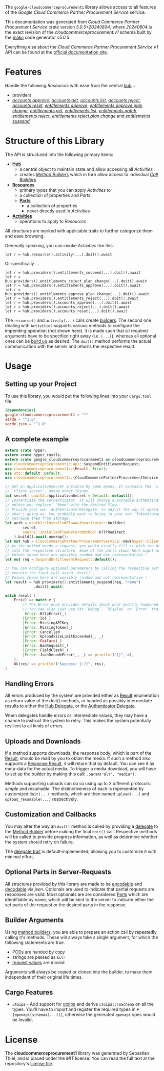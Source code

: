 <!---
DO NOT EDIT !
This file was generated automatically from 'src/generator/templates/api/README.md.mako'
DO NOT EDIT !
-->
The `google-cloudcommerceprocurement1` library allows access to all features of the *Google Cloud Commerce Partner Procurement Service* service.

This documentation was generated from *Cloud Commerce Partner Procurement Service* crate version *5.0.5+20240804*, where *20240804* is the exact revision of the *cloudcommerceprocurement:v1* schema built by the [mako](http://www.makotemplates.org/) code generator *v5.0.5*.

Everything else about the *Cloud Commerce Partner Procurement Service* *v1* API can be found at the
[official documentation site](https://cloud.google.com/marketplace/docs/partners/).
# Features

Handle the following *Resources* with ease from the central [hub](https://docs.rs/google-cloudcommerceprocurement1/5.0.5+20240804/google_cloudcommerceprocurement1/CloudCommercePartnerProcurementService) ... 

* providers
 * [*accounts approve*](https://docs.rs/google-cloudcommerceprocurement1/5.0.5+20240804/google_cloudcommerceprocurement1/api::ProviderAccountApproveCall), [*accounts get*](https://docs.rs/google-cloudcommerceprocurement1/5.0.5+20240804/google_cloudcommerceprocurement1/api::ProviderAccountGetCall), [*accounts list*](https://docs.rs/google-cloudcommerceprocurement1/5.0.5+20240804/google_cloudcommerceprocurement1/api::ProviderAccountListCall), [*accounts reject*](https://docs.rs/google-cloudcommerceprocurement1/5.0.5+20240804/google_cloudcommerceprocurement1/api::ProviderAccountRejectCall), [*accounts reset*](https://docs.rs/google-cloudcommerceprocurement1/5.0.5+20240804/google_cloudcommerceprocurement1/api::ProviderAccountResetCall), [*entitlements approve*](https://docs.rs/google-cloudcommerceprocurement1/5.0.5+20240804/google_cloudcommerceprocurement1/api::ProviderEntitlementApproveCall), [*entitlements approve plan change*](https://docs.rs/google-cloudcommerceprocurement1/5.0.5+20240804/google_cloudcommerceprocurement1/api::ProviderEntitlementApprovePlanChangeCall), [*entitlements get*](https://docs.rs/google-cloudcommerceprocurement1/5.0.5+20240804/google_cloudcommerceprocurement1/api::ProviderEntitlementGetCall), [*entitlements list*](https://docs.rs/google-cloudcommerceprocurement1/5.0.5+20240804/google_cloudcommerceprocurement1/api::ProviderEntitlementListCall), [*entitlements patch*](https://docs.rs/google-cloudcommerceprocurement1/5.0.5+20240804/google_cloudcommerceprocurement1/api::ProviderEntitlementPatchCall), [*entitlements reject*](https://docs.rs/google-cloudcommerceprocurement1/5.0.5+20240804/google_cloudcommerceprocurement1/api::ProviderEntitlementRejectCall), [*entitlements reject plan change*](https://docs.rs/google-cloudcommerceprocurement1/5.0.5+20240804/google_cloudcommerceprocurement1/api::ProviderEntitlementRejectPlanChangeCall) and [*entitlements suspend*](https://docs.rs/google-cloudcommerceprocurement1/5.0.5+20240804/google_cloudcommerceprocurement1/api::ProviderEntitlementSuspendCall)




# Structure of this Library

The API is structured into the following primary items:

* **[Hub](https://docs.rs/google-cloudcommerceprocurement1/5.0.5+20240804/google_cloudcommerceprocurement1/CloudCommercePartnerProcurementService)**
    * a central object to maintain state and allow accessing all *Activities*
    * creates [*Method Builders*](https://docs.rs/google-cloudcommerceprocurement1/5.0.5+20240804/google_cloudcommerceprocurement1/client::MethodsBuilder) which in turn
      allow access to individual [*Call Builders*](https://docs.rs/google-cloudcommerceprocurement1/5.0.5+20240804/google_cloudcommerceprocurement1/client::CallBuilder)
* **[Resources](https://docs.rs/google-cloudcommerceprocurement1/5.0.5+20240804/google_cloudcommerceprocurement1/client::Resource)**
    * primary types that you can apply *Activities* to
    * a collection of properties and *Parts*
    * **[Parts](https://docs.rs/google-cloudcommerceprocurement1/5.0.5+20240804/google_cloudcommerceprocurement1/client::Part)**
        * a collection of properties
        * never directly used in *Activities*
* **[Activities](https://docs.rs/google-cloudcommerceprocurement1/5.0.5+20240804/google_cloudcommerceprocurement1/client::CallBuilder)**
    * operations to apply to *Resources*

All *structures* are marked with applicable traits to further categorize them and ease browsing.

Generally speaking, you can invoke *Activities* like this:

```Rust,ignore
let r = hub.resource().activity(...).doit().await
```

Or specifically ...

```ignore
let r = hub.providers().entitlements_suspend(...).doit().await
let r = hub.providers().entitlements_reject_plan_change(...).doit().await
let r = hub.providers().entitlements_approve(...).doit().await
let r = hub.providers().entitlements_approve_plan_change(...).doit().await
let r = hub.providers().entitlements_reject(...).doit().await
let r = hub.providers().accounts_approve(...).doit().await
let r = hub.providers().accounts_reject(...).doit().await
let r = hub.providers().accounts_reset(...).doit().await
```

The `resource()` and `activity(...)` calls create [builders][builder-pattern]. The second one dealing with `Activities` 
supports various methods to configure the impending operation (not shown here). It is made such that all required arguments have to be 
specified right away (i.e. `(...)`), whereas all optional ones can be [build up][builder-pattern] as desired.
The `doit()` method performs the actual communication with the server and returns the respective result.

# Usage

## Setting up your Project

To use this library, you would put the following lines into your `Cargo.toml` file:

```toml
[dependencies]
google-cloudcommerceprocurement1 = "*"
serde = "^1.0"
serde_json = "^1.0"
```

## A complete example

```Rust
extern crate hyper;
extern crate hyper_rustls;
extern crate google_cloudcommerceprocurement1 as cloudcommerceprocurement1;
use cloudcommerceprocurement1::api::SuspendEntitlementRequest;
use cloudcommerceprocurement1::{Result, Error};
use std::default::Default;
use cloudcommerceprocurement1::{CloudCommercePartnerProcurementService, oauth2, hyper, hyper_rustls, chrono, FieldMask};

// Get an ApplicationSecret instance by some means. It contains the `client_id` and 
// `client_secret`, among other things.
let secret: oauth2::ApplicationSecret = Default::default();
// Instantiate the authenticator. It will choose a suitable authentication flow for you, 
// unless you replace  `None` with the desired Flow.
// Provide your own `AuthenticatorDelegate` to adjust the way it operates and get feedback about 
// what's going on. You probably want to bring in your own `TokenStorage` to persist tokens and
// retrieve them from storage.
let auth = oauth2::InstalledFlowAuthenticator::builder(
        secret,
        oauth2::InstalledFlowReturnMethod::HTTPRedirect,
    ).build().await.unwrap();
let mut hub = CloudCommercePartnerProcurementService::new(hyper::Client::builder().build(hyper_rustls::HttpsConnectorBuilder::new().with_native_roots().unwrap().https_or_http().enable_http1().build()), auth);
// As the method needs a request, you would usually fill it with the desired information
// into the respective structure. Some of the parts shown here might not be applicable !
// Values shown here are possibly random and not representative !
let mut req = SuspendEntitlementRequest::default();

// You can configure optional parameters by calling the respective setters at will, and
// execute the final call using `doit()`.
// Values shown here are possibly random and not representative !
let result = hub.providers().entitlements_suspend(req, "name")
             .doit().await;

match result {
    Err(e) => match e {
        // The Error enum provides details about what exactly happened.
        // You can also just use its `Debug`, `Display` or `Error` traits
         Error::HttpError(_)
        |Error::Io(_)
        |Error::MissingAPIKey
        |Error::MissingToken(_)
        |Error::Cancelled
        |Error::UploadSizeLimitExceeded(_, _)
        |Error::Failure(_)
        |Error::BadRequest(_)
        |Error::FieldClash(_)
        |Error::JsonDecodeError(_, _) => println!("{}", e),
    },
    Ok(res) => println!("Success: {:?}", res),
}

```
## Handling Errors

All errors produced by the system are provided either as [Result](https://docs.rs/google-cloudcommerceprocurement1/5.0.5+20240804/google_cloudcommerceprocurement1/client::Result) enumeration as return value of
the doit() methods, or handed as possibly intermediate results to either the 
[Hub Delegate](https://docs.rs/google-cloudcommerceprocurement1/5.0.5+20240804/google_cloudcommerceprocurement1/client::Delegate), or the [Authenticator Delegate](https://docs.rs/yup-oauth2/*/yup_oauth2/trait.AuthenticatorDelegate.html).

When delegates handle errors or intermediate values, they may have a chance to instruct the system to retry. This 
makes the system potentially resilient to all kinds of errors.

## Uploads and Downloads
If a method supports downloads, the response body, which is part of the [Result](https://docs.rs/google-cloudcommerceprocurement1/5.0.5+20240804/google_cloudcommerceprocurement1/client::Result), should be
read by you to obtain the media.
If such a method also supports a [Response Result](https://docs.rs/google-cloudcommerceprocurement1/5.0.5+20240804/google_cloudcommerceprocurement1/client::ResponseResult), it will return that by default.
You can see it as meta-data for the actual media. To trigger a media download, you will have to set up the builder by making
this call: `.param("alt", "media")`.

Methods supporting uploads can do so using up to 2 different protocols: 
*simple* and *resumable*. The distinctiveness of each is represented by customized 
`doit(...)` methods, which are then named `upload(...)` and `upload_resumable(...)` respectively.

## Customization and Callbacks

You may alter the way an `doit()` method is called by providing a [delegate](https://docs.rs/google-cloudcommerceprocurement1/5.0.5+20240804/google_cloudcommerceprocurement1/client::Delegate) to the 
[Method Builder](https://docs.rs/google-cloudcommerceprocurement1/5.0.5+20240804/google_cloudcommerceprocurement1/client::CallBuilder) before making the final `doit()` call. 
Respective methods will be called to provide progress information, as well as determine whether the system should 
retry on failure.

The [delegate trait](https://docs.rs/google-cloudcommerceprocurement1/5.0.5+20240804/google_cloudcommerceprocurement1/client::Delegate) is default-implemented, allowing you to customize it with minimal effort.

## Optional Parts in Server-Requests

All structures provided by this library are made to be [encodable](https://docs.rs/google-cloudcommerceprocurement1/5.0.5+20240804/google_cloudcommerceprocurement1/client::RequestValue) and 
[decodable](https://docs.rs/google-cloudcommerceprocurement1/5.0.5+20240804/google_cloudcommerceprocurement1/client::ResponseResult) via *json*. Optionals are used to indicate that partial requests are responses 
are valid.
Most optionals are are considered [Parts](https://docs.rs/google-cloudcommerceprocurement1/5.0.5+20240804/google_cloudcommerceprocurement1/client::Part) which are identifiable by name, which will be sent to 
the server to indicate either the set parts of the request or the desired parts in the response.

## Builder Arguments

Using [method builders](https://docs.rs/google-cloudcommerceprocurement1/5.0.5+20240804/google_cloudcommerceprocurement1/client::CallBuilder), you are able to prepare an action call by repeatedly calling it's methods.
These will always take a single argument, for which the following statements are true.

* [PODs][wiki-pod] are handed by copy
* strings are passed as `&str`
* [request values](https://docs.rs/google-cloudcommerceprocurement1/5.0.5+20240804/google_cloudcommerceprocurement1/client::RequestValue) are moved

Arguments will always be copied or cloned into the builder, to make them independent of their original life times.

[wiki-pod]: http://en.wikipedia.org/wiki/Plain_old_data_structure
[builder-pattern]: http://en.wikipedia.org/wiki/Builder_pattern
[google-go-api]: https://github.com/google/google-api-go-client

## Cargo Features

* `utoipa` - Add support for [utoipa](https://crates.io/crates/utoipa) and derive `utoipa::ToSchema` on all
the types. You'll have to import and register the required types in `#[openapi(schemas(...))]`, otherwise the
generated `openapi` spec would be invalid.


# License
The **cloudcommerceprocurement1** library was generated by Sebastian Thiel, and is placed 
under the *MIT* license.
You can read the full text at the repository's [license file][repo-license].

[repo-license]: https://github.com/Byron/google-apis-rsblob/main/LICENSE.md

